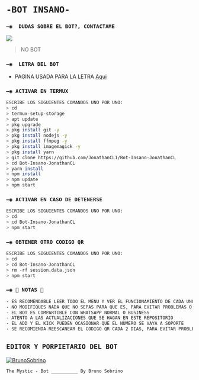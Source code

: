 # ` -BOT INSANO- `

### `—◉  DUDAS SOBRE EL BOT?, CONTACTAME `
<a href="http://wa.me/5218992973056" target="blank"><img src="https://img.shields.io/badge/Jonathan_CL-25D366?style=for-the-badge&logo=whatsapp&logoColor=white" /></a>
> NO BOT

### `—◉  LETRA DEL BOT `
- PAGINA USADA PARA LA LETRA [Aqui](https://smiley.cool/es/weirdmaker.php)

### `—◉ ACTIVAR EN TERMUX `
```bash
ESCRIBE LOS SIGUIENTES COMANDOS UNO POR UNO:
> cd
> termux-setup-storage
> apt update 
> pkg upgrade 
> pkg install git -y
> pkg install nodejs -y
> pkg install ffmpeg -y
> pkg install imagemagick -y
> pkg install yarn
> git clone https://github.com/JonathanCL1/Bot-Insano-JonathanCL
> cd Bot-Insano-JonathanCL
> yarn install 
> npm install
> npm update
> npm start
```

### `—◉ ACTIVAR EN CASO DE DETENERSE `
```bash
ESCRIBE LOS SIGUIENTES COMANDOS UNO POR UNO:
> cd 
> cd Bot-Insano-JonathanCL
> npm start
```

### `—◉ OBTENER OTRO CODIGO QR `
```bash
ESCRIBE LOS SIGUIENTES COMANDOS UNO POR UNO:
> cd 
> cd Bot-Insano-JonathanCL
> rm -rf session.data.json
> npm start
```

### `—◉ 📝 NOTAS 📝`
```bash
- ES RECOMENDABLE LEER TODO EL MENU Y VER EL FUNCIONAMIENTO DE CADA UNO DE LOS COMANDOS
- NO MODIFIQUES NADA QUE NO SEPAS PARA QUE ES, PARA EVITAR PROBLEMAS O ERRORES
- EL BOT ES COMPARTIBLE CON WHATSAPP NORMAL O BUSINESS
- ATENTO A LAS ACTUALIZACIONES QUE SE HAGAN EN ESTE REPOSITORIO
- EL ADD Y EL KICK PUEDEN OCASIONAR QUE EL NUMERO SE VAYA A SOPORTE 
- SE RECOMIENDA REESCANEAR EL CODIGO QR CADA 2 DIAS, PARA EVITAR PROBLEMAS O ERRORES
```









## `EDITOR Y PORPIETARIO DEL BOT` 
[![BrunoSobrino](https://avatars.githubusercontent.com/u/90165013?s=400&u=946f5c00c527c7e6fa2ef5148c6ad56270bb600e&v=4size=100)](https://github.com/BrunoSobrino/) 

`The Mystic - Bot __________ By Bruno Sobrino`

